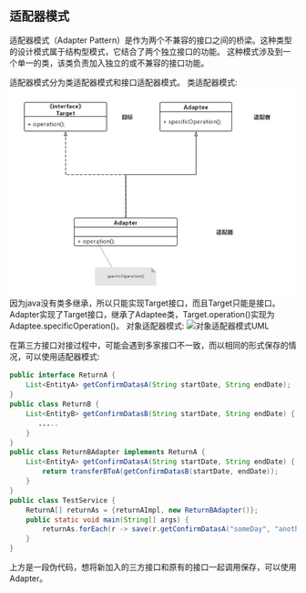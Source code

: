 ## 适配器模式

适配器模式（Adapter Pattern）是作为两个不兼容的接口之间的桥梁。这种类型的设计模式属于结构型模式，它结合了两个独立接口的功能。
这种模式涉及到一个单一的类，该类负责加入独立的或不兼容的接口功能。

适配器模式分为类适配器模式和接口适配器模式。
类适配器模式:
![类适配器模式UML](./class_adapter.jpg)
因为java没有类多继承，所以只能实现Target接口，而且Target只能是接口。Adapter实现了Target接口，继承了Adaptee类，Target.operation()实现为Adaptee.specificOperation()。
对象适配器模式:
![对象适配器模式UML](./object_adapter.jpg)


在第三方接口对接过程中，可能会遇到多家接口不一致，而以相同的形式保存的情况，可以使用适配器模式:
```java
public interface ReturnA {
	List<EntityA> getConfirmDatasA(String startDate, String endDate);
}
public class ReturnB {
	List<EntityB> getConfirmDatasB(String startDate, String endDate) {
	   .....
	}
}
public class ReturnBAdapter implements ReturnA {
	List<EntityA> getConfirmDatasA(String startDate, String endDate) {
		return transferBToA(getConfirmDatasB(startDate, endDate));
	}
}
public class TestService {
	ReturnA[] returnAs = {returnAImpl, new ReturnBAdapter()};
	public static void main(String[] args) {
		returnAs.forEach(r -> save(r.getConfirmDatasA("someDay", "anotherDate")));
	}
}
```
上方是一段伪代码，想将新加入的三方接口和原有的接口一起调用保存，可以使用Adapter。